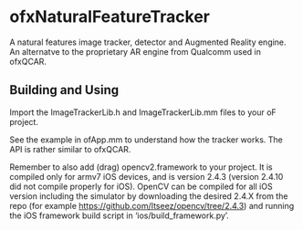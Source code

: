 # ofxNaturalFeatureTracker
A natural features image tracker, detector and Augmented Reality engine. An alternatve to the proprietary AR engine from Qualcomm used in ofxQCAR.

## Building and Using

Import the ImageTrackerLib.h and ImageTrackerLib.mm files to your oF project.

See the example in ofApp.mm to understand how the tracker works.
The API is rather similar to ofxQCAR.

Remember to also add (drag) opencv2.framework to your project. It is compiled only for armv7 iOS devices, and is version 2.4.3 (version 2.4.10 did not compile properly for iOS).
OpenCV can be compiled for all iOS version including the simulator by downloading the desired 2.4.X from the repo (for example https://github.com/Itseez/opencv/tree/2.4.3) and running the iOS framework build script in ‘ios/build_framework.py’.